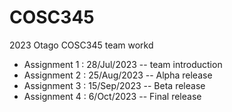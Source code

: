 # COSC345
2023 Otago COSC345 team workd 


* Assignment 1 : 28/Jul/2023  -- team introduction
* Assignment 2 : 25/Aug/2023  -- Alpha release 
* Assignment 3 : 15/Sep/2023   -- Beta release 
* Assignment 4 : 6/Oct/2023  -- Final release 